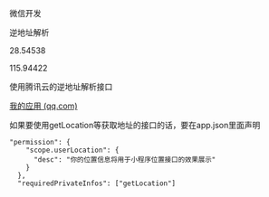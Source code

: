 微信开发

逆地址解析

28.54538

115.94422

使用腾讯云的逆地址解析接口

[我的应用 (qq.com)](https://lbs.qq.com/dev/console/application/mine)



如果要使用getLocation等获取地址的接口的话，要在app.json里面声明

```
"permission": {
    "scope.userLocation": {
      "desc": "你的位置信息将用于小程序位置接口的效果展示" 
    }
  },
  "requiredPrivateInfos": ["getLocation"]
```

